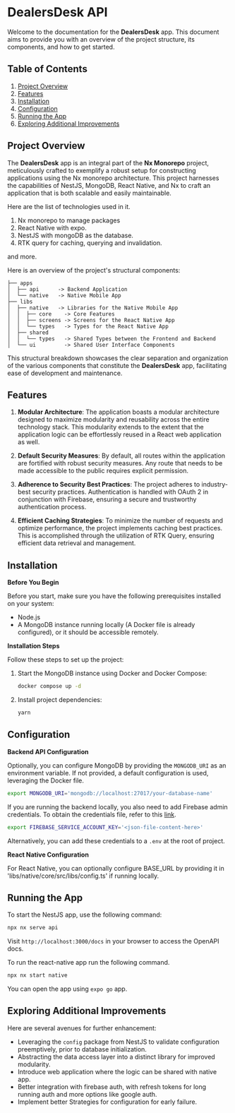 # DealersDesk API

Welcome to the documentation for the **DealersDesk** app. This document aims to provide you with an overview of the project structure, its components, and how to get started.

## Table of Contents

1. [Project Overview](#project-overview)
2. [Features](#features)
3. [Installation](#installation)
4. [Configuration](#configuration)
5. [Running the App](#running-the-app)
6. [Exploring Additional Improvements](#exploring-additional-improvements)

## Project Overview

The **DealersDesk** app is an integral part of the **Nx Monorepo** project, meticulously crafted to exemplify a robust setup for constructing applications using the Nx monorepo architecture. This project harnesses the capabilities of NestJS, MongoDB, React Native, and Nx to craft an application that is both scalable and easily maintainable.

Here are the list of technologies used in it.

1. Nx monorepo to manage packages
2. React Native with expo.
3. NestJS with mongoDB as the database.
4. RTK query for caching, querying and invalidation.

and more.

Here is an overview of the project's structural components:

```
├── apps
│  ├── api      -> Backend Application
│  └── native   -> Native Mobile App
├── libs
│  ├── native   -> Libraries for the Native Mobile App
│  │  ├── core    -> Core Features
│  │  ├── screens -> Screens for the React Native App
│  │  └── types   -> Types for the React Native App
│  ├── shared
│  │  └── types   -> Shared Types between the Frontend and Backend
│  └── ui         -> Shared User Interface Components
```

This structural breakdown showcases the clear separation and organization of the various components that constitute the **DealersDesk** app, facilitating ease of development and maintenance.

## Features

1. **Modular Architecture**: The application boasts a modular architecture designed to maximize modularity and reusability across the entire technology stack. This modularity extends to the extent that the application logic can be effortlessly reused in a React web application as well.

2. **Default Security Measures**: By default, all routes within the application are fortified with robust security measures. Any route that needs to be made accessible to the public requires explicit permission.

3. **Adherence to Security Best Practices**: The project adheres to industry-best security practices. Authentication is handled with OAuth 2 in conjunction with Firebase, ensuring a secure and trustworthy authentication process.

4. **Efficient Caching Strategies**: To minimize the number of requests and optimize performance, the project implements caching best practices. This is accomplished through the utilization of RTK Query, ensuring efficient data retrieval and management.

## Installation

**Before You Begin**

Before you start, make sure you have the following prerequisites installed on your system:

- Node.js
- A MongoDB instance running locally (A Docker file is already configured), or it should be accessible remotely.

**Installation Steps**

Follow these steps to set up the project:

1. Start the MongoDB instance using Docker and Docker Compose:

   ```bash
   docker compose up -d
   ```

2. Install project dependencies:

   ```bash
   yarn
   ```

## Configuration

**Backend API Configuration**

Optionally, you can configure MongoDB by providing the `MONGODB_URI` as an environment variable. If not provided, a default configuration is used, leveraging the Docker file.

```bash
export MONGODB_URI='mongodb://localhost:27017/your-database-name'
```

If you are running the backend locally, you also need to add Firebase admin credentials. To obtain the credentials file, refer to this [link](https://console.firebase.google.com/project/_/settings/serviceaccounts/adminsdk).

```bash
export FIREBASE_SERVICE_ACCOUNT_KEY='<json-file-content-here>'
```

Alternatively, you can add these credentials to a `.env` at the root of project.

**React Native Configuration**

For React Native, you can optionally configure BASE_URL by providing it in 'libs/native/core/src/libs/config.ts' if running locally.

## Running the App

To start the NestJS app, use the following command:

```bash
npx nx serve api
```
Visit `http://localhost:3000/docs` in your browser to access the OpenAPI docs.

To run the react-native app run the following command.

```bash
npx nx start native
```

You can open the app using `expo go` app.

## Exploring Additional Improvements
Here are several avenues for further enhancement:

- Leveraging the `config` package from NestJS to validate configuration preemptively, prior to database initialization.
- Abstracting the data access layer into a distinct library for improved modularity.
- Introduce web application where the logic can be shared with native app.
- Better integration with firebase auth, with refresh tokens for long running auth and more options like google auth.
- Implement better Strategies for configuration for early failure.

